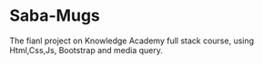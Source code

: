 # Saba-Mugs
The fianl project on Knowledge Academy full stack course, using Html,Css,Js, Bootstrap and media query.
